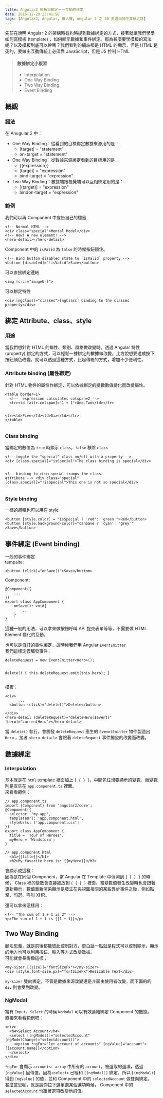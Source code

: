```yaml
---
title: Angular2 模板與綁定－－互動的根本
date: 2016-12-20 23:41:58
tags: [Angular2, Angular, 鐵人賽, Angular 2 之 30 天邁向神乎其技之路]
---
```

<p>&#x5148;&#x524D;&#x5728;&#x8AAA;&#x660E; Angular 2 &#x7684;&#x67B6;&#x69CB;&#x6642;&#x6709;&#x7D04;&#x7565;&#x63D0;&#x5230;&#x6578;&#x64DA;&#x7D81;&#x5B9A;&#x7684;&#x65B9;&#x5F0F;&#xFF0C;&#x63A5;&#x8457;&#x5C31;&#x8B93;&#x6211;&#x5011;&#x5B78;&#x5B78;&#x5982;&#x4F55;&#x5BEB;&#x6A21;&#x677F; (template) &#xFF0C;&#x5982;&#x4F55;&#x986F;&#x793A;&#x6578;&#x64DA;&#x548C;&#x4E8B;&#x4EF6;&#x7D81;&#x5B9A;&#x3002;&#x90A3;&#x70BA;&#x751A;&#x9EBC;&#x8981;&#x5B78;&#x6A21;&#x677F;&#x7684;&#x5BEB;&#x6CD5;&#x5462;&#xFF1F;&#x4EE5;&#x53CA;&#x6A21;&#x677F;&#x5230;&#x5E95;&#x53EF;&#x4EE5;&#x5E79;&#x55CE;&#xFF1F;&#x6211;&#x5011;&#x770B;&#x5230;&#x7684;&#x7DB2;&#x7AD9;&#x90FD;&#x662F; HTML &#x7684;&#x986F;&#x793A;&#xFF0C;&#x4F46;&#x662F; HTML &#x662F;&#x6B7B;&#x7684;&#xFF0C;&#x8981;&#x505A;&#x51FA;&#x4E92;&#x52D5;&#x50B3;&#x7D71;&#x4E0A;&#x5FC5;&#x9808;&#x9760; JavaScript&#xFF0C;&#x4F46;&#x662F; JS &#x63A7;&#x5236; HTML</p>
<blockquote>
<h4>&#x6578;&#x64DA;&#x7D81;&#x5B9A;&#x5C0F;&#x8907;&#x7FD2;</h4>
<ul>
<li>Interpolation</li>
<li>One Way Binding</li>
<li>Two Way Binding</li>
<li>Event Binding</li>
</ul>
</blockquote>
<h2>&#x6982;&#x89C0;</h2>
<h3>&#x8A9E;&#x6CD5;</h3>
<p>&#x5728; Anugular 2 &#x4E2D;&#xFF1A;</p>
<ul>
<li>One Way Binding&#xFF1A;&#x5F9E;&#x770B;&#x5230;&#x7684;&#x76EE;&#x6A19;&#x7D81;&#x5B9A;&#x6578;&#x64DA;&#x4F86;&#x6E90;&#x7528;&#x7684;&#x662F;&#xFF1A;
<ul>
<li>(target) = &quot;statement&quot;</li>
<li>on-target = &quot;statement&quot;</li>
</ul>
</li>
<li>One Way Binding&#xFF1A;&#x5F9E;&#x6578;&#x64DA;&#x4F86;&#x6E90;&#x7D81;&#x5B9A;&#x770B;&#x5230;&#x7684;&#x76EE;&#x6A19;&#x7528;&#x7684;&#x662F;&#xFF1A;
<ul>
<li>{{expression}}</li>
<li>[target] = &quot;expression&quot;</li>
<li>bind-target = &quot;expression&quot;</li>
</ul>
</li>
<li>Two Way Binding&#xFF1A;&#x6578;&#x64DA;&#x7AEF;&#x8DDF;&#x8996;&#x89BA;&#x7AEF;&#x53EF;&#x4EE5;&#x4E92;&#x76F8;&#x7D81;&#x5B9A;&#x7528;&#x7684;&#x662F;&#xFF1A;
<ul>
<li>[(target)] = &quot;expression&quot;</li>
<li>bindon-target = &quot;expression&quot;</li>
</ul>
</li>
</ul>
<h3>&#x7BC4;&#x4F8B;</h3>
<p>&#x6211;&#x5011;&#x53EF;&#x4EE5;&#x518D; Component &#x4E2D;&#x5BA3;&#x544A;&#x81EA;&#x5DF1;&#x7684;&#x6A19;&#x7C64;</p>
<pre><code>&lt;!-- Normal HTML --&gt;
&lt;div class=&quot;special&quot;&gt;Mental Model&lt;/div&gt;
&lt;!-- Wow! A new element! --&gt;
&lt;hero-detail&gt;&lt;/hero-detail&gt;
</code></pre>
<p>Component &#x4E2D;&#x7684; <code>isValid</code> &#x70BA; <code>false</code> &#x7684;&#x6642;&#x5019;&#x6309;&#x9215;&#x9396;&#x4F4F;&#x3002;</p>
<pre><code>&lt;!-- Bind button disabled state to `isValid` property --&gt;
&lt;button [disabled]=&quot;!isValid&quot;&gt;Save&lt;/button&gt;
</code></pre>
<p>&#x53EF;&#x4EE5;&#x76F4;&#x63A5;&#x7D81;&#x5B9A;&#x9023;&#x7D50;</p>
<pre><code>&lt;img [src]=&quot;imageUrl&quot;&gt;
</code></pre>
<p>&#x53EF;&#x4EE5;&#x7D81;&#x5B9A;&#x7279;&#x6027;</p>
<pre><code>&lt;div [ngClass]=&quot;classes&quot;&gt;[ngClass] binding to the classes property&lt;/div&gt;
</code></pre>
<h2>&#x7D81;&#x5B9A; Attribute&#x3001;class&#x3001;style</h2>
<h3>&#x7528;&#x9014;</h3>
<p>&#x7576;&#x6211;&#x5011;&#x60F3;&#x91DD;&#x5C0D; HTML &#x7684;&#x5C6C;&#x6027;&#x3001;&#x985E;&#x5225;&#x3001;&#x98A8;&#x683C;&#x505A;&#x6539;&#x8B8A;&#x6642;&#xFF0C;&#x900F;&#x904E; Angular &#x7279;&#x6027; (property) &#x7D81;&#x5B9A;&#x7684;&#x65B9;&#x5F0F;&#xFF0C;&#x53EF;&#x4EE5;&#x8F15;&#x9B06;&#x4E00;&#x64DA;&#x7D81;&#x5B9A;&#x7684;&#x6578;&#x64DA;&#x505A;&#x6539;&#x8B8A;&#xFF0C;&#x6BD4;&#x65B9;&#x8AAA;&#x60F3;&#x8981;&#x9054;&#x6210;&#x6309;&#x4E0B;&#x6309;&#x9215;&#x984F;&#x8272;&#x6539;&#x8B8A;&#xFF0C;&#x5C31;&#x53EF;&#x4EE5;&#x900F;&#x904E;&#x9019;&#x7A2E;&#x65B9;&#x5F0F;&#xFF0C;&#x6BD4;&#x8D77;&#x50B3;&#x7D71;&#x7684;&#x65B9;&#x5F0F;&#xFF0C;&#x589E;&#x52A0;&#x4E0D;&#x5C11;&#x4FBF;&#x5229;&#x6027;&#x3002;</p>
<h3>Attribute binding (&#x5C6C;&#x6027;&#x7D81;&#x5B9A;)</h3>
<p>&#x91DD;&#x5C0D; HTML &#x7269;&#x4EF6;&#x7684;&#x5C6C;&#x6027;&#x4F5C;&#x7D81;&#x5B9A;&#xFF0C;&#x53EF;&#x4EE5;&#x4F9D;&#x64DA;&#x7D81;&#x5B9A;&#x7684;&#x8B8A;&#x6578;&#x6578;&#x503C;&#x8B8A;&#x5316;&#x800C;&#x6539;&#x8B8A;&#x5C6C;&#x6027;&#x3002;</p>
<pre><code>&lt;table border=1&gt;
  &lt;!--  expression calculates colspan=2 --&gt;
  &lt;tr&gt;&lt;td [attr.colspan]=&quot;1 + 1&quot;&gt;One-Two&lt;/td&gt;&lt;/tr&gt;

  &lt;tr&gt;&lt;td&gt;Five&lt;/td&gt;&lt;td&gt;Six&lt;/td&gt;&lt;/tr&gt;
&lt;/table&gt;
</code></pre>
<h3>Class binding</h3>
<p>&#x7576;&#x7D81;&#x5B9A;&#x7684;&#x6578;&#x503C;&#x70BA; <code>true</code> &#x6642;&#x986F;&#x793A; <code>class</code>&#xFF0C;<code>false</code> &#x79FB;&#x9664; <code>class</code></p>
<pre><code>&lt;!-- toggle the &quot;special&quot; class on/off with a property --&gt;
&lt;div [class.special]=&quot;isSpecial&quot;&gt;The class binding is special&lt;/div&gt;

&lt;!-- binding to `class.special` trumps the class attribute --&gt;
&lt;div class=&quot;special&quot;
     [class.special]=&quot;!isSpecial&quot;&gt;This one is not so special&lt;/div&gt;
</code></pre>
<h3>Style binding</h3>
<p>&#x4E00;&#x6A23;&#x7684;&#x908F;&#x8F2F;&#x4E5F;&#x53EF;&#x4EE5;&#x7528;&#x5728; style</p>
<pre><code>&lt;button [style.color] = &quot;isSpecial ? &apos;red&apos;: &apos;green&apos;&quot;&gt;Red&lt;/button&gt;
&lt;button [style.background-color]=&quot;canSave ? &apos;cyan&apos;: &apos;grey&apos;&quot; &gt;Save&lt;/button&gt;
</code></pre>
<h2>&#x4E8B;&#x4EF6;&#x7D81;&#x5B9A; (Event binding)</h2>
<p>&#x4E00;&#x822C;&#x7684;&#x4E8B;&#x4EF6;&#x7D81;&#x5B9A;<br>
tempalte:</p>
<pre><code>&lt;button (click)=&quot;onSave()&quot;&gt;Save&lt;/button&gt;
</code></pre>
<p>Component:</p>
<pre><code>@Component({
    ...
})
export class AppComponent {
    onSave(): void{
        ...
    }
}
</code></pre>
<p>&#x9019;&#x7A2E;&#x4E00;&#x822C;&#x7684;&#x7528;&#x6CD5;&#xFF0C;&#x53EF;&#x4EE5;&#x62FF;&#x4F86;&#x505A;&#x6309;&#x9215;&#x547C;&#x53EB; API &#x63D0;&#x4EA4;&#x8868;&#x55AE;&#x7B49;&#x7B49;&#xFF0C;&#x4E0D;&#x9700;&#x8981;&#x505A; HTML Element &#x8B8A;&#x5316;&#x7684;&#x4E92;&#x52D5;&#x3002;</p>
<p>&#x4E5F;&#x53EF;&#x4EE5;&#x662F;&#x81EA;&#x8A02;&#x7684;&#x4E8B;&#x4EF6;&#x7D81;&#x5B9A;&#xFF0C;&#x9019;&#x6642;&#x5019;&#x6211;&#x5011;&#x7528; Angular <code>EventEmitter</code><br>
&#x6211;&#x5011;&#x9019;&#x6A23;&#x5B9A;&#x7FA9;&#x89F8;&#x767C;&#x4E8B;&#x4EF6;&#xFF1A;</p>
<pre><code>deleteRequest = new EventEmitter&lt;Hero&gt;();

delete() {
  this.deleteRequest.emit(this.hero);
}
</code></pre>
<p>&#x6A21;&#x677F;&#xFF1A;</p>
<pre><code>&lt;div&gt;
      ...
  &lt;button (click)=&quot;delete()&quot;&gt;Delete&lt;/button&gt;
      ...
&lt;/div&gt;
&lt;hero-detail (deleteRequest)=&quot;deleteHero($event)&quot; [hero]=&quot;currentHero&quot;&gt;&lt;/hero-detail&gt;
</code></pre>
<p>&#x7576; <code>delete()</code> &#x57F7;&#x884C;&#xFF0C;&#x6703;&#x89F8;&#x767C; <code>deleteRequest</code> &#x7522;&#x751F;&#x7684; <code>EvevntEmitter</code> &#x7269;&#x4EF6;&#x88FD;&#x9020;&#x51FA; <code>Hero</code> &#xFF0C;&#x63A5;&#x8005; <code>&lt;hero-detail&gt;</code> &#x6703;&#x8DDF;&#x8457; <code>deleteRequest</code> &#x4E8B;&#x4EF6;&#x89F8;&#x767C;&#x7684;&#x6539;&#x8B8A;&#x800C;&#x6539;&#x8B8A;&#x3002;</p>
<h2>&#x6578;&#x64DA;&#x7D81;&#x5B9A;</h2>
<h3>Interpolation</h3>
<p>&#x57FA;&#x672C;&#x5C31;&#x662F;&#x5728; <code>html</code> template &#x88E1;&#x9762;&#x52A0;&#x4E0A; <code>{ { } }</code>&#xFF0C;&#x4E2D;&#x9593;&#x5305;&#x4F4F;&#x60F3;&#x8981;&#x986F;&#x793A;&#x7684;&#x8B8A;&#x6578;&#xFF0C;&#x800C;&#x8B8A;&#x6578;&#x5247;&#x662F;&#x5BA3;&#x544A;&#x5728; <code>app.component.ts</code> &#x88E1;&#x9762;&#x3002;<br>
&#x4F86;&#x770B;&#x770B;&#x7BC4;&#x4F8B;&#xFF1A;</p>
<pre><code>// app.component.ts
import {Component} from &apos;angular2/core&apos;;
@Component({
  selector: &apos;my-app&apos;,
  templateUrl: &apos;app.component.html&apos;,
  styleUrls: [&apos;app.component.css&apos;]
})
export class AppComponent {
  title = &apos;Tour of Heroes&apos;;
  myHero = &apos;Windstorm&apos;;
}
</code></pre>
<pre><code>// app.component.html
  &lt;h1&gt;{{title}}&lt;/h1&gt;
  &lt;h2&gt;My favorite hero is: {{myHero}}&lt;/h2&gt;
</code></pre>
<p>&#x6703;&#x986F;&#x793A;&#x6210;&#x9019;&#x6A23;&#xFF1A;<br>
<img src="https://angular.io/resources/images/devguide/displaying-data/title-and-hero.png" alt><br>
&#x56E0;&#x70BA;&#x662F;&#x5728;&#x540C;&#x500B; Component&#xFF0C;&#x7576; Angular &#x5728; Template &#x4E2D;&#x5075;&#x6E2C;&#x5230; <code>{ { } }</code> &#x7684;&#x6642;&#x5019;&#xFF0C; Class &#x88E1;&#x7684;&#x8B8A;&#x6578;&#x6703;&#x76F4;&#x63A5;&#x88AB;&#x653E;&#x5230; <code>{ { } }</code> &#x88E1;&#x9762;&#x3002;&#x7576;&#x8B8A;&#x6578;&#x503C;&#x767C;&#x751F;&#x6539;&#x8B8A;&#x6642;&#x4E5F;&#x6703;&#x8DDF;&#x8457;&#x66F4;&#x65B0;&#x986F;&#x793A;&#xFF0C;&#x6578;&#x503C;&#x91CD;&#x65B0;&#x6E32;&#x67D3;&#x986F;&#x793A;&#x662F;&#x767C;&#x751F;&#x5728;&#x8207;&#x8996;&#x5716;&#x76F8;&#x95DC;&#x7684;&#x67D0;&#x4E9B;&#x7570;&#x6B65;&#x4E8B;&#x4EF6;&#x4E4B;&#x5F8C;&#xFF0C;&#x4F8B;&#x5982;&#x9EDE;&#x64CA;&#x3001;&#x52FE;&#x9078;&#x3001;&#x547C;&#x53EB; XHR&#x3002;</p>
<p>&#x9084;&#x53EF;&#x4EE5;&#x62FF;&#x4F86;&#x9019;&#x6A23;&#x7528;&#xFF1A;</p>
<pre><code>&lt;!-- &quot;The sum of 1 + 1 is 2&quot; --&gt;
&lt;p&gt;The sum of 1 + 1 is {{1 + 1}}&lt;/p&gt;
</code></pre>
<h2>Two Way Binding</h2>
<p>&#x9867;&#x540D;&#x601D;&#x7FA9;&#xFF0C;&#x5C31;&#x662F;&#x524D;&#x5F8C;&#x90FD;&#x80FD;&#x5F7C;&#x6B64;&#x63A7;&#x5236;&#x5C0D;&#x65B9;&#xFF0C;&#x66F4;&#x767D;&#x8A71;&#x4E00;&#x9EDE;&#x5C31;&#x662F;&#x7A0B;&#x5F0F;&#x53EF;&#x4EE5;&#x63A7;&#x5236;&#x986F;&#x793A;&#xFF0C;&#x986F;&#x793A;&#x7684;&#x5730;&#x65B9;&#x4E5F;&#x53EF;&#x4EE5;&#x5229;&#x7528;&#x6309;&#x9215;&#x3001;&#x8F38;&#x5165;&#x7B49;&#x65B9;&#x5F0F;&#x6539;&#x8B8A;&#x6578;&#x64DA;&#x3002;<br>
&#x53EF;&#x80FD;&#x5C31;&#x6703;&#x9577;&#x5F97;&#x50CF;&#x9019;&#x6A23;&#xFF1B;</p>
<pre><code>&lt;my-sizer [(size)]=&quot;fontSizePx&quot;&gt;&lt;/my-sizer&gt;
&lt;div [style.font-size.px]=&quot;fontSizePx&quot;&gt;Resizable Text&lt;/div&gt;
</code></pre>
<p><code>my-sizer</code> &#x96D9;&#x5411;&#x7D81;&#x5B9A;&#xFF0C;&#x4E0D;&#x7BA1;&#x662F;&#x6578;&#x64DA;&#x4F86;&#x6E90;&#x6539;&#x8B8A;&#x9084;&#x662F;&#x4ECB;&#x9762;&#x7531;&#x4F7F;&#x7528;&#x8005;&#x6539;&#x8B8A;&#xFF0C;&#x800C;&#x4E0B;&#x9762;&#x7684;&#x7684; <code>div</code> &#x5247;&#x6703;&#x53D7;&#x5230;&#x6539;&#x8B8A;&#x3002;</p>
<h3>NgModal</h3>
<p>&#x7576;&#x6709; <code>Input</code>&#x3001;<code>Select</code> &#x7684;&#x6642;&#x5019; <code>NgModal</code> &#x53EF;&#x4EE5;&#x6709;&#x6548;&#x9023;&#x7D50;&#x7D81;&#x5B9A; Component &#x7684;&#x6578;&#x64DA;&#x3002;<br>
&#x76F4;&#x63A5;&#x4F86;&#x770B;&#x770B;&#x7BC4;&#x4F8B;&#x5427;&#xFF1A;</p>
<pre><code>&lt;div&gt;
  &lt;h4&gt;Select Account&lt;/h4&gt;
  &lt;select [(ngModel)]=&quot;selectedAccount&quot; (ngModelChange)=&quot;selectAccount()&quot;&gt;
    &lt;option *ngFor=&quot;let account of accounts&quot; [ngValue]=&quot;account&quot;&gt;{{account.name}}&lt;/option&gt;
  &lt;/select&gt;
&lt;/div&gt;
</code></pre>
<p><code>*ngFor</code> &#x6703;&#x986F;&#x793A; <code>accounts: array</code> &#x4E2D;&#x6240;&#x6709;&#x7684; <code>account</code>&#xFF0C;&#x88AB;&#x9078;&#x53D6;&#x7684;&#x9078;&#x9805;&#xFF0C;&#x900F;&#x904E; <code>[ngValue]</code> &#x56DE;&#x50B3;&#x503C;&#xFF0C;&#x56E0;&#x70BA;<code>&lt;select&gt;</code> &#x5DF2;&#x7D93;&#x548C; <code>[(ngModal)]</code> &#x7D81;&#x5B9A;&#xFF0C;&#x6240;&#x4EE5; <code>[(ngModal)]</code> &#x5F97;&#x5230; <code>[ngValue]</code> &#x7684;&#x503C;&#xFF0C;&#x4E26;&#x548C; Component &#x4E2D;&#x7684; <code>selectedAccount</code> &#x505A;&#x96D9;&#x5411;&#x7D81;&#x5B9A;&#x3002;<br>
&#x751A;&#x9EBC;&#x610F;&#x601D;&#x5462;&#xFF0C;&#x5C31;&#x662F;&#x8AAA;&#x4F60;&#x62C9;&#x4E0B;&#x9078;&#x55AE;&#x9078;&#x67D0;&#x500B;&#x9078;&#x9805;&#x6642;&#x5019;&#xFF0C; Component &#x4E2D;&#x7684; <code>selectedAccount</code> &#x4E5F;&#x8DDF;&#x8457;&#x9078;&#x9805;&#x6539;&#x8B8A;&#x4ED6;&#x7684;&#x503C;&#x3002;</p>
 <br>
                                                    </div>
                    </div>
                
